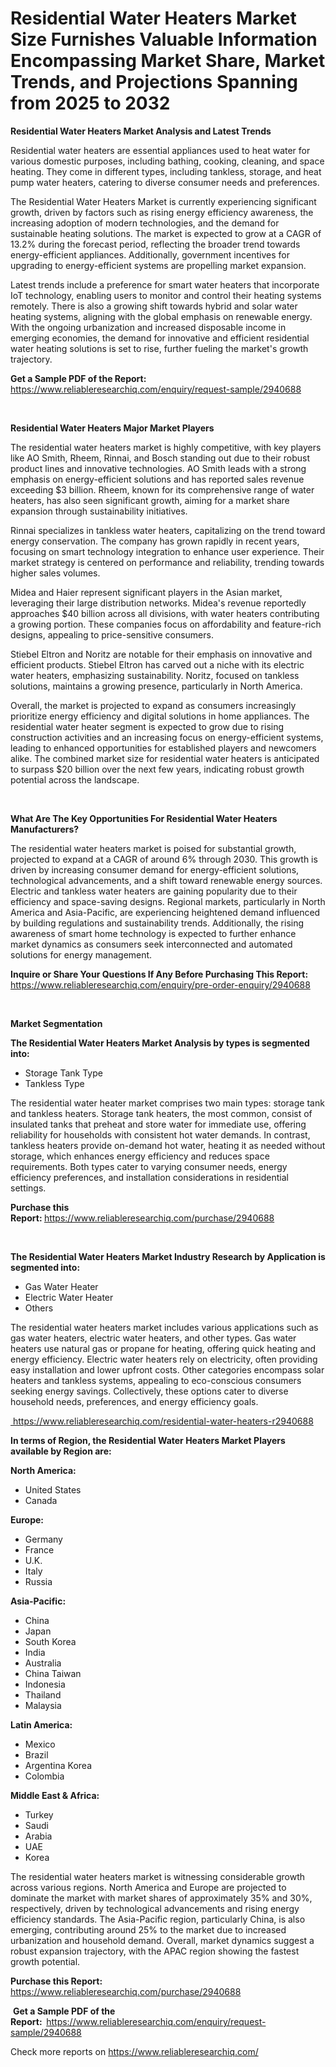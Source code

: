 <p><h1>Residential Water Heaters Market Size Furnishes Valuable Information Encompassing Market Share, Market Trends, and Projections Spanning from 2025 to 2032</h1></p><p><strong>Residential Water Heaters Market Analysis and Latest Trends</strong></p>
<p><p>Residential water heaters are essential appliances used to heat water for various domestic purposes, including bathing, cooking, cleaning, and space heating. They come in different types, including tankless, storage, and heat pump water heaters, catering to diverse consumer needs and preferences.</p><p>The Residential Water Heaters Market is currently experiencing significant growth, driven by factors such as rising energy efficiency awareness, the increasing adoption of modern technologies, and the demand for sustainable heating solutions. The market is expected to grow at a CAGR of 13.2% during the forecast period, reflecting the broader trend towards energy-efficient appliances. Additionally, government incentives for upgrading to energy-efficient systems are propelling market expansion.</p><p>Latest trends include a preference for smart water heaters that incorporate IoT technology, enabling users to monitor and control their heating systems remotely. There is also a growing shift towards hybrid and solar water heating systems, aligning with the global emphasis on renewable energy. With the ongoing urbanization and increased disposable income in emerging economies, the demand for innovative and efficient residential water heating solutions is set to rise, further fueling the market's growth trajectory.</p></p>
<p><strong>Get a Sample PDF of the Report:&nbsp;</strong> <a href="https://www.reliableresearchiq.com/enquiry/request-sample/2940688?utm_campaign=2238&utm_medium=2&utm_source=Github&utm_content=ia&utm_term=15032025&utm_id=residential-water-heaters">https://www.reliableresearchiq.com/enquiry/request-sample/2940688</a></p>
<p>&nbsp;</p>
<p><strong>Residential Water Heaters Major Market Players</strong></p>
<p><p>The residential water heaters market is highly competitive, with key players like AO Smith, Rheem, Rinnai, and Bosch standing out due to their robust product lines and innovative technologies. AO Smith leads with a strong emphasis on energy-efficient solutions and has reported sales revenue exceeding $3 billion. Rheem, known for its comprehensive range of water heaters, has also seen significant growth, aiming for a market share expansion through sustainability initiatives.</p><p>Rinnai specializes in tankless water heaters, capitalizing on the trend toward energy conservation. The company has grown rapidly in recent years, focusing on smart technology integration to enhance user experience. Their market strategy is centered on performance and reliability, trending towards higher sales volumes.</p><p>Midea and Haier represent significant players in the Asian market, leveraging their large distribution networks. Midea's revenue reportedly approaches $40 billion across all divisions, with water heaters contributing a growing portion. These companies focus on affordability and feature-rich designs, appealing to price-sensitive consumers.</p><p>Stiebel Eltron and Noritz are notable for their emphasis on innovative and efficient products. Stiebel Eltron has carved out a niche with its electric water heaters, emphasizing sustainability. Noritz, focused on tankless solutions, maintains a growing presence, particularly in North America.</p><p>Overall, the market is projected to expand as consumers increasingly prioritize energy efficiency and digital solutions in home appliances. The residential water heater segment is expected to grow due to rising construction activities and an increasing focus on energy-efficient systems, leading to enhanced opportunities for established players and newcomers alike. The combined market size for residential water heaters is anticipated to surpass $20 billion over the next few years, indicating robust growth potential across the landscape.</p></p>
<p>&nbsp;</p>
<p><strong>What Are The Key Opportunities For Residential Water Heaters Manufacturers?</strong></p>
<p><p>The residential water heaters market is poised for substantial growth, projected to expand at a CAGR of around 6% through 2030. This growth is driven by increasing consumer demand for energy-efficient solutions, technological advancements, and a shift toward renewable energy sources. Electric and tankless water heaters are gaining popularity due to their efficiency and space-saving designs. Regional markets, particularly in North America and Asia-Pacific, are experiencing heightened demand influenced by building regulations and sustainability trends. Additionally, the rising awareness of smart home technology is expected to further enhance market dynamics as consumers seek interconnected and automated solutions for energy management.</p></p>
<p><strong>Inquire or Share Your Questions If Any Before Purchasing This Report:</strong> <a href="https://www.reliableresearchiq.com/enquiry/pre-order-enquiry/2940688?utm_campaign=2238&utm_medium=2&utm_source=Github&utm_content=ia&utm_term=15032025&utm_id=residential-water-heaters">https://www.reliableresearchiq.com/enquiry/pre-order-enquiry/2940688</a></p>
<p>&nbsp;</p>
<p><strong>Market Segmentation</strong></p>
<p><strong>The Residential Water Heaters Market Analysis by types is segmented into:</strong></p>
<p><ul><li>Storage Tank Type</li><li>Tankless Type</li></ul></p>
<p><p>The residential water heater market comprises two main types: storage tank and tankless heaters. Storage tank heaters, the most common, consist of insulated tanks that preheat and store water for immediate use, offering reliability for households with consistent hot water demands. In contrast, tankless heaters provide on-demand hot water, heating it as needed without storage, which enhances energy efficiency and reduces space requirements. Both types cater to varying consumer needs, energy efficiency preferences, and installation considerations in residential settings.</p></p>
<p><strong>Purchase this Report:&nbsp;</strong><a href="https://www.reliableresearchiq.com/purchase/2940688?utm_campaign=2238&utm_medium=2&utm_source=Github&utm_content=ia&utm_term=15032025&utm_id=residential-water-heaters">https://www.reliableresearchiq.com/purchase/2940688</a></p>
<p>&nbsp;</p>
<p><strong>The Residential Water Heaters Market Industry Research by Application is segmented into:</strong></p>
<p><ul><li>Gas Water Heater</li><li>Electric Water Heater</li><li>Others</li></ul></p>
<p><p>The residential water heaters market includes various applications such as gas water heaters, electric water heaters, and other types. Gas water heaters use natural gas or propane for heating, offering quick heating and energy efficiency. Electric water heaters rely on electricity, often providing easy installation and lower upfront costs. Other categories encompass solar heaters and tankless systems, appealing to eco-conscious consumers seeking energy savings. Collectively, these options cater to diverse household needs, preferences, and energy efficiency goals.</p></p>
<p><a href="https://www.reliableresearchiq.com/residential-water-heaters-r2940688?utm_campaign=2238&utm_medium=2&utm_source=Github&utm_content=ia&utm_term=15032025&utm_id=residential-water-heaters">&nbsp;https://www.reliableresearchiq.com/residential-water-heaters-r2940688</a></p>
<p><strong>In terms of Region, the Residential Water Heaters Market Players available by Region are:</strong></p>
<p>
    <p> <strong> North America: </strong>
        <ul>
            <li>United States</li>
            <li>Canada</li>
        </ul>
        </p> 
    <p> <strong> Europe: </strong>
        <ul>
            <li>Germany</li>
            <li>France</li>
            <li>U.K.</li>
            <li>Italy</li>
            <li>Russia</li>
        </ul>
        </p> 
    <p> <strong> Asia-Pacific: </strong>
        <ul>
            <li>China</li>
            <li>Japan</li>
            <li>South Korea</li>
            <li>India</li>
            <li>Australia</li>
            <li>China Taiwan</li>
            <li>Indonesia</li>
            <li>Thailand</li>
            <li>Malaysia</li>
        </ul>
        </p> 
    <p> <strong> Latin America: </strong>
        <ul>
            <li>Mexico</li>
            <li>Brazil</li>
            <li>Argentina Korea</li>
            <li>Colombia</li>
        </ul>
        </p> 
    <p> <strong> Middle East & Africa: </strong>
        <ul>
            <li>Turkey</li>
            <li>Saudi</li>
            <li>Arabia</li>
            <li>UAE</li>
            <li>Korea</li>
        </ul>
    </p>
    </p>
<p><p>The residential water heaters market is witnessing considerable growth across various regions. North America and Europe are projected to dominate the market with market shares of approximately 35% and 30%, respectively, driven by technological advancements and rising energy efficiency standards. The Asia-Pacific region, particularly China, is also emerging, contributing around 25% to the market due to increased urbanization and household demand. Overall, market dynamics suggest a robust expansion trajectory, with the APAC region showing the fastest growth potential.</p></p>
<p><strong>Purchase this Report: </strong><a href="https://www.reliableresearchiq.com/purchase/2940688?utm_campaign=2238&utm_medium=2&utm_source=Github&utm_content=ia&utm_term=15032025&utm_id=residential-water-heaters">https://www.reliableresearchiq.com/purchase/2940688</a></p>
<p>&nbsp;<strong>Get a Sample PDF of the Report:&nbsp;&nbsp;</strong><a href="https://www.reliableresearchiq.com/enquiry/request-sample/2940688?utm_campaign=2238&utm_medium=2&utm_source=Github&utm_content=ia&utm_term=15032025&utm_id=residential-water-heaters">https://www.reliableresearchiq.com/enquiry/request-sample/2940688</a></p>
<p><strong></strong></p>
<p>Check more reports on <a href="https://www.reliableresearchiq.com/?utm_campaign=2238&utm_medium=2&utm_source=Github&utm_content=ia&utm_term=15032025&utm_id=residential-water-heaters">https://www.reliableresearchiq.com/</a></p>